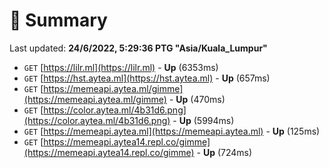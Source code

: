 # 📖 Summary
Last updated: **24/6/2022, 5:29:36 PTG "Asia/Kuala_Lumpur"**

- `GET` [https://lilr.ml](https://lilr.ml) - **Up** (6353ms)
- `GET` [https://hst.aytea.ml](https://hst.aytea.ml) - **Up** (657ms)
- `GET` [https://memeapi.aytea.ml/gimme](https://memeapi.aytea.ml/gimme) - **Up** (470ms)
- `GET` [https://color.aytea.ml/4b31d6.png](https://color.aytea.ml/4b31d6.png) - **Up** (5994ms)
- `GET` [https://memeapi.aytea.ml](https://memeapi.aytea.ml) - **Up** (125ms)
- `GET` [https://memeapi.aytea14.repl.co/gimme](https://memeapi.aytea14.repl.co/gimme) - **Up** (724ms)
